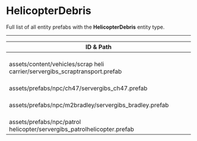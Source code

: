 # HelicopterDebris
Full list of all <Badge type="warning" text="4"/> entity prefabs with the **HelicopterDebris** entity type.

---
| ID & Path |
| --- |
| <Badge type="tip" text="1202855575"/> <br> assets/content/vehicles/scrap heli carrier/servergibs_scraptransport.prefab |
| <Badge type="tip" text="3745320211"/> <br> assets/prefabs/npc/ch47/servergibs_ch47.prefab |
| <Badge type="tip" text="4214400966"/> <br> assets/prefabs/npc/m2bradley/servergibs_bradley.prefab |
| <Badge type="tip" text="1829321077"/> <br> assets/prefabs/npc/patrol helicopter/servergibs_patrolhelicopter.prefab |
